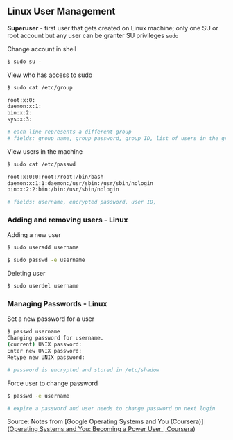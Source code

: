 ## Linux User Management
**Superuser** - first user that gets created on Linux machine; only one SU or root account but any user can be granter SU privileges `sudo`

Change account in shell
```bash
$ sudo su -

```

View who has access to sudo
```bash
$ sudo cat /etc/group

root:x:0:
daemon:x:1:
bin:x:2:
sys:x:3:

# each line represents a different group
# fields: group name, group password, group ID, list of users in the group
```

View users in the machine
``` bash
$ sudo cat /etc/passwd

root:x:0:0:root:/root:/bin/bash
daemon:x:1:1:daemon:/usr/sbin:/usr/sbin/nologin
bin:x:2:2:bin:/bin:/usr/sbin/nologin

# fields: username, encrypted password, user ID, 

```

### Adding and removing users - Linux

Adding a new user
```bash
$ sudo useradd username

$ sudo passwd -e username

```

Deleting user
```bash
$ sudo userdel username

```

### Managing Passwords - Linux

Set a new password for a user
```bash
$ passwd username
Changing password for username.
(current) UNIX password:
Enter new UNIX password:
Retype new UNIX password:

# password is encrypted and stored in /etc/shadow
```

Force user to change password
```bash
$ passwd -e username

# expire a password and user needs to change password on next login

```

Source: Notes from [Google Operating Systems and You (Coursera)]([Operating Systems and You: Becoming a Power User | Coursera](https://www.coursera.org/learn/os-power-user))